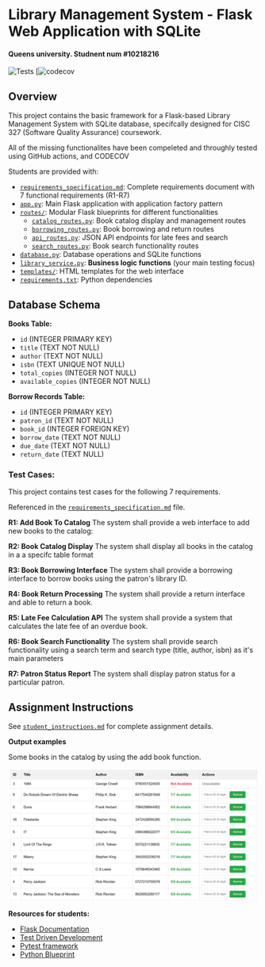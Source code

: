 # Library Management System - Flask Web Application with SQLite 
#### Queens university. Studnent num #10218216

![Tests](https://github.com/AZhacker15/cisc327-library-management-a2-8216-./actions/workflows/tests.yml/badge.svg)
[![codecov](https://codecov.io/github/AZhacker15/cisc327-library-management-a2-8216-./graph/badge.svg?token=J1AX1AJMML) 

## Overview

This project contains the basic framework for a Flask-based Library Management System with SQLite database, 
specifcally designed for CISC 327 (Software Quality Assurance) coursework. 

All of the missing functionalites have been compeleted and throughly tested using GitHub actions, and CODECOV 

Students are provided with:

- [`requirements_specification.md`](requirements_specification.md): Complete requirements document with 7 functional requirements (R1-R7)
- [`app.py`](app.py): Main Flask application with application factory pattern
- [`routes/`](routes/): Modular Flask blueprints for different functionalities
  - [`catalog_routes.py`](routes/catalog_routes.py): Book catalog display and management routes
  - [`borrowing_routes.py`](routes/borrowing_routes.py): Book borrowing and return routes
  - [`api_routes.py`](routes/api_routes.py): JSON API endpoints for late fees and search
  - [`search_routes.py`](routes/search_routes.py): Book search functionality routes
- [`database.py`](database.py): Database operations and SQLite functions
- [`library_service.py`](library_service.py): **Business logic functions** (your main testing focus)
- [`templates/`](templates/): HTML templates for the web interface
- [`requirements.txt`](requirements.txt): Python dependencies

## Database Schema
**Books Table:**
- `id` (INTEGER PRIMARY KEY)
- `title` (TEXT NOT NULL)
- `author` (TEXT NOT NULL)  
- `isbn` (TEXT UNIQUE NOT NULL)
- `total_copies` (INTEGER NOT NULL)
- `available_copies` (INTEGER NOT NULL)

**Borrow Records Table:**
- `id` (INTEGER PRIMARY KEY)
- `patron_id` (TEXT NOT NULL)
- `book_id` (INTEGER FOREIGN KEY)
- `borrow_date` (TEXT NOT NULL)
- `due_date` (TEXT NOT NULL)
- `return_date` (TEXT NULL)

### Test Cases:

This project contains test cases for the following 7 requirements. 

Referenced in the [`requirements_specification.md`](requirements_specification.md) file. 

**R1: Add Book To Catalog**
The system shall provide a web interface to add new books to the catalog:

**R2: Book Catalog Display**
The system shall display all books in the catalog in a a specifc table format

**R3: Book Borrowing Interface**
The system shall provide a borrowing interface to borrow books using the patron's library ID.

**R4: Book Return Processing**
The system shall provide a return interface and able to return a book. 

**R5: Late Fee Calculation API**
The system shall provide a system that calculates the late fee of an overdue book. 

**R6: Book Search Functionality**
The system shall provide search functionality using a search term and search type (title, author, isbn) as it's main parameters

**R7: Patron Status Report** 
The system shall display patron status for a particular patron. 

## Assignment Instructions
See [`student_instructions.md`](student_instructions.md) for complete assignment details.

**Output examples**

Some books in the catalog by using the add book function. 

![Screenshot showing a_selection_of_books_in_the_catalog](book_selection.png)


**Resources for students:**

- [Flask Documentation](https://flask.palletsprojects.com/)
- [Test Driven Development](https://www.datacamp.com/tutorial/test-driven-development-in-python)
- [Pytest framework](https://realpython.com/pytest-python-testing/)
- [Python Blueprint](https://flask.palletsprojects.com/en/stable/blueprints)













